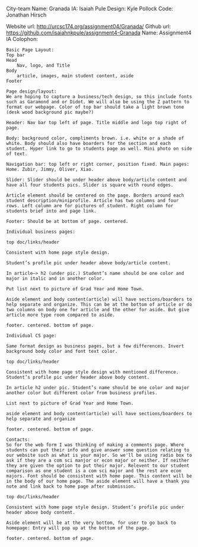 City-team Name: Granada
IA: Isaiah Pule
Design: Kyle Pollock
Code: Jonathan Hirsch

Website url: http://urcsc174.org/assignment04/Granada/
Github url: https://github.com/isaiahnkpule/assignment4-Granada
Name: Assignment4
IA Colophon: 

	Basic Page Layout:
	Top bar
	Head
		Nav, logo, and Title
	Body
		article, images, main student content, aside
	Footer

	Page design/layout: 
	We are hoping to capture a business/tech design, so this include fonts such as Garamond and or Didot. We will also be using the Z pattern to format our webpage. Color of top bar should take a light brown tone (desk wood background pic maybe?) 

	Header: Nav bar top left of page. Title middle and logo top right of page.

	Body: background color, compliments brown. i.e. white or a shade of white. Body should also have boarders for the section and each student. Hyper link to go to students page as well. Mini photo on side of text. 

	Navigation bar: top left or right corner, position fixed. Main pages: Home. Zubir, Jimmy, Oliver, Xiao. 

	Slider: Slider should be under header above body/article content and have all four students pics. Slider is square with round edges. 

	Article element should be centered on the page. Borders around each student description/miniprofile. Article has two columns and four rows. Left column are for pictures of student. Right column for students brief into and page link.

	Footer: Should be at bottom of page. centered. 

	Individual business pages: 

	top doc/links/header

	Consistent with home page style design.

	Student’s profile pic under header above body/article content. 

	In article—> h2 (under pic.) Student’s name should be one color and major in italic and in another color. 

	Put list next to picture of Grad Year and Home Town.

	Aside element and body content(article) will have sections/boarders to help separate and organize. This can be at the bottom of article or do two columns on body one for article and the other for aside. But give article more type room compared to aside. 

	footer. centered. bottom of page. 

	Individual CS page:

	Same format design as business pages, but a few differences. Invert background body color and font text color. 

	top doc/links/header

	Consistent with home page style design with mentioned difference. Student’s profile pic under header above body content. 

	In article h2 under pic. Student’s name should be one color and major another color but different color from business profiles. 

	List next to picture of Grad Year and Home Town.

	aside element and body content(article) will have sections/boarders to help separate and organize

	footer. centered. bottom of page. 

	Contacts: 
	So for the web form I was thinking of making a comments page. Where students can put their info and give answer some question relating to our website such as what is your major. So we'll be using radio box to ask if they are a com sci manjor or econ major or neither. If neither they are given the option to put their major. Relevent to our student comparison as one student is a com sci major and the rest are econ majors. Font should be consistent with home page. This content will be in the body of our home page. The aside element will have a thank you note and link back to home page after submission. 

	top doc/links/header

	Consistent with home page style design. Student’s profile pic under header above body content. 

	Aside element will be at the very bottom, for user to go back to homepage: Entry will pop up at the bottom of the page. 

	footer. centered. bottom of page.